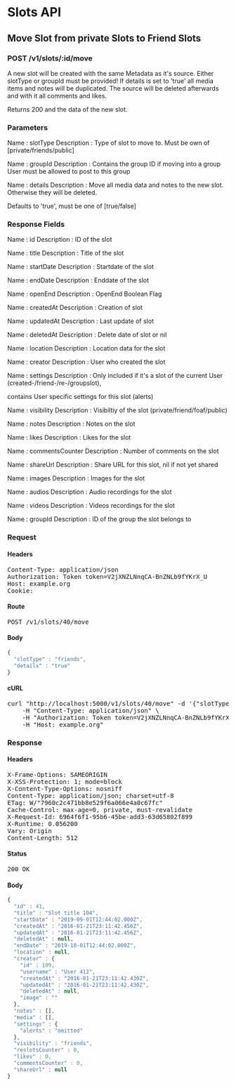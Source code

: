 # Slots API

## Move Slot from private Slots to Friend Slots

### POST /v1/slots/:id/move

A new slot will be created with  the same Metadata as it&#39;s source. Either slotType or groupId must be provided! If details is set to &#39;true&#39; all media items and notes will be duplicated. The source will be deleted afterwards and with it all comments and likes.

Returns 200 and the data of the new slot.

### Parameters

Name : slotType
Description : Type of slot to move to. Must be own of [private/friends/public]

Name : groupId
Description : Contains the group ID if moving into a group User must be allowed to post to this group

Name : details
Description : Move all media data and notes to the new  slot. Otherwise they will be deleted.

Defaults to &#39;true&#39;, must be one of [true/false]


### Response Fields

Name : id
Description : ID of the slot

Name : title
Description : Title of the slot

Name : startDate
Description : Startdate of the slot

Name : endDate
Description : Enddate of the slot

Name : openEnd
Description : OpenEnd Boolean Flag

Name : createdAt
Description : Creation of slot

Name : updatedAt
Description : Last update of slot

Name : deletedAt
Description : Delete date of slot or nil

Name : location
Description : Location data for the slot

Name : creator
Description : User who created the slot

Name : settings
Description : Only included if it&#39;s a slot of the current User (created-/friend-/re-/groupslot),

contains User specific settings for this slot (alerts)

Name : visibility
Description : Visibiltiy of the slot (private/friend/foaf/public)

Name : notes
Description : Notes on the slot

Name : likes
Description : Likes for the slot

Name : commentsCounter
Description : Number of comments on the slot

Name : shareUrl
Description : Share URL for this slot, nil if not yet shared

Name : images
Description : Images for the slot

Name : audios
Description : Audio recordings for the slot

Name : videos
Description : Videos recordings for the slot

Name : groupId
Description : ID of the group the slot belongs to

### Request

#### Headers

<pre>Content-Type: application/json
Authorization: Token token=V2jXNZLNnqCA-BnZNLb9fYKrX_U
Host: example.org
Cookie: </pre>

#### Route

<pre>POST /v1/slots/40/move</pre>

#### Body
```javascript
{
  "slotType" : "friends",
  "details" : "true"
}
```


#### cURL

<pre class="request">curl &quot;http://localhost:5000/v1/slots/40/move&quot; -d &#39;{&quot;slotType&quot;:&quot;friends&quot;,&quot;details&quot;:&quot;true&quot;}&#39; -X POST \
	-H &quot;Content-Type: application/json&quot; \
	-H &quot;Authorization: Token token=V2jXNZLNnqCA-BnZNLb9fYKrX_U&quot; \
	-H &quot;Host: example.org&quot;</pre>

### Response

#### Headers

<pre>X-Frame-Options: SAMEORIGIN
X-XSS-Protection: 1; mode=block
X-Content-Type-Options: nosniff
Content-Type: application/json; charset=utf-8
ETag: W/&quot;7960c2c471bb8e529f6a066e4a0c67fc&quot;
Cache-Control: max-age=0, private, must-revalidate
X-Request-Id: 6964f6f1-95b6-45be-add3-63d65802f899
X-Runtime: 0.056200
Vary: Origin
Content-Length: 512</pre>

#### Status

<pre>200 OK</pre>

#### Body

```javascript
{
  "id" : 41,
  "title" : "Slot title 104",
  "startDate" : "2019-09-01T12:44:02.000Z",
  "createdAt" : "2016-01-21T23:11:42.456Z",
  "updatedAt" : "2016-01-21T23:11:42.456Z",
  "deletedAt" : null,
  "endDate" : "2019-10-01T12:44:02.000Z",
  "location" : null,
  "creator" : {
    "id" : 109,
    "username" : "User 412",
    "createdAt" : "2016-01-21T23:11:42.430Z",
    "updatedAt" : "2016-01-21T23:11:42.430Z",
    "deletedAt" : null,
    "image" : ""
  },
  "notes" : [],
  "media" : [],
  "settings" : {
    "alerts" : "omitted"
  },
  "visibility" : "friends",
  "reslotsCounter" : 0,
  "likes" : 0,
  "commentsCounter" : 0,
  "shareUrl" : null
}
```
